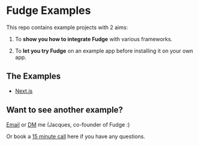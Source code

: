 # Fudge Examples

This repo contains example projects with 2 aims:

1. To **show you how to integrate Fudge** with various frameworks.

2. To **let you try Fudge** on an example app before installing it on your own app.

## The Examples

-   [Next.js](/nextjs)

## Want to see another example?

[Email](mailto:jacques@fudge.ai) or [DM](https://twitter.com/jacques_codes) me (Jacques, co-founder of Fudge :)

Or book a [15 minute call](https://meetings.hubspot.com/jacques-blom) here if you have any questions.
